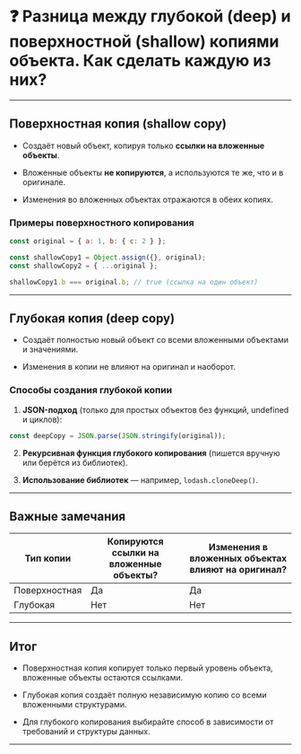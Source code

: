 # ❓ Разница между глубокой (deep) и поверхностной (shallow) копиями объекта. Как сделать каждую из них?

---

## Поверхностная копия (shallow copy)

- Создаёт новый объект, копируя только **ссылки на вложенные объекты**.

- Вложенные объекты **не копируются**, а используются те же, что и в оригинале.

- Изменения во вложенных объектах отражаются в обеих копиях.

### Примеры поверхностного копирования

```js
const original = { a: 1, b: { c: 2 } };

const shallowCopy1 = Object.assign({}, original);
const shallowCopy2 = { ...original };

shallowCopy1.b === original.b; // true (ссылка на один объект)
```

---

## Глубокая копия (deep copy)

- Создаёт полностью новый объект со всеми вложенными объектами и значениями.

- Изменения в копии не влияют на оригинал и наоборот.

### Способы создания глубокой копии

1. **JSON-подход** (только для простых объектов без функций, undefined и циклов):

```js
const deepCopy = JSON.parse(JSON.stringify(original));
```

2. **Рекурсивная функция глубокого копирования** (пишется вручную или берётся из библиотек).

3. **Использование библиотек** — например, `lodash.cloneDeep()`.

---

## Важные замечания

| Тип копии     | Копируются ссылки на вложенные объекты? | Изменения в вложенных объектах влияют на оригинал? |
| ------------- | --------------------------------------- | -------------------------------------------------- |
| Поверхностная | Да                                      | Да                                                 |
| Глубокая      | Нет                                     | Нет                                                |

---

## Итог

- Поверхностная копия копирует только первый уровень объекта, вложенные объекты остаются ссылками.

- Глубокая копия создаёт полную независимую копию со всеми вложенными структурами.

- Для глубокого копирования выбирайте способ в зависимости от требований и структуры данных.

---
